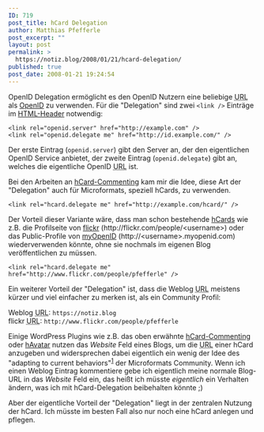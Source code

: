 ```yaml
---
ID: 719
post_title: hCard Delegation
author: Matthias Pfefferle
post_excerpt: ""
layout: post
permalink: >
  https://notiz.blog/2008/01/21/hcard-delegation/
published: true
post_date: 2008-01-21 19:24:54
---
```

<!-- wp:paragraph -->
<p>OpenID Delegation ermöglicht es den OpenID Nutzern eine beliebige <abbr title="Uniform Resource Locator">URL</abbr> als <a href="http://openid.net">OpenID</a> zu verwenden. Für die "Delegation" sind zwei <code>&lt;link /></code> Einträge im <a href="http://de.selfhtml.org/html/kopfdaten/index.htm">HTML-Header</a> notwendig:</p>
<!-- /wp:paragraph -->

<!-- wp:paragraph -->
<p><code>&lt;link rel="openid.server" href="http://example.com" /></code><br/>
	<code>&lt;link rel="openid.delegate me" href="http://id.example.com/" /></code></p>
<!-- /wp:paragraph -->

<!-- wp:paragraph -->
<p>Der erste Eintrag (<code>openid.server</code>) gibt den Server an, der den eigentlichen OpenID Service anbietet, der zweite Eintrag (<code>openid.delegate</code>) gibt an, welches die eigentliche OpenID <abbr title="Uniform Resource Locator">URL</abbr> ist.</p>
<!-- /wp:paragraph -->

<!-- wp:paragraph -->
<p>Bei den Arbeiten an <a href="https://notiz.blog/projects/wp-hcard-commenting/">hCard-Commenting</a> kam mir die Idee, diese Art der "Delegation" auch für Microformats, speziell hCards, zu verwenden.</p>
<!-- /wp:paragraph -->

<!-- wp:paragraph -->
<p><code>&lt;link rel="hcard.delegate me" href="http://example.com/hcard/" /></code></p>
<!-- /wp:paragraph -->

<!-- wp:paragraph -->
<p>Der Vorteil dieser Variante wäre, dass man schon bestehende <a href="http://microformats.org/wiki/hCard">hCards</a> wie z.B. die Profilseite von <a href="http://www.flickr.com">flickr</a> (http://flickr.com/people/&lt;username>) oder das Public-Profile von <a href="http://www.myopenid.com">myOpenID</a> (http://&lt;username>.myopenid.com) wiederverwenden könnte, ohne sie nochmals im eigenen Blog veröffentlichen zu müssen.</p>
<!-- /wp:paragraph -->

<!-- wp:paragraph -->
<p><code>&lt;link rel="hcard.delegate me" href="http://www.flickr.com/people/pfefferle" /></code></p>
<!-- /wp:paragraph -->

<!-- wp:paragraph -->
<p>Ein weiterer Vorteil der "Delegation" ist, dass die Weblog <abbr title="Uniform Resource Locator">URL</abbr> meistens kürzer und viel einfacher zu merken ist, als ein Community Profil:</p>
<!-- /wp:paragraph -->

<!-- wp:paragraph -->
<p>Weblog <abbr title="Uniform Resource Locator">URL</abbr>: <code>https://notiz.blog</code><br/> flickr <abbr title="Uniform Resource Locator">URL</abbr>: <code>http://www.flickr.com/people/pfefferle</code></p>
<!-- /wp:paragraph -->

<!-- wp:paragraph -->
<p>Einige WordPress Plugins wie z.B. das oben erwähnte <a href="https://notiz.blog/projects/wp-hcard-commenting/">hCard-Commenting</a> oder <a href="http://fourstarters.com/2008/01/20/havatar-wordpress-plugin/">hAvatar</a> nutzen das <em>Website</em> Feld eines Blogs, um die <abbr title="Uniform Resource Locator">URL</abbr> einer hCard anzugeben und widersprechen dabei eigentlich ein wenig der Idee des "adapting to current behaviors"<sup><a href="http://microformats.org/about/">1</a></sup> der Microformats Community. Wenn ich einen Weblog Eintrag kommentiere gebe ich eigentlich meine normale Blog-URL in das <em>Website</em> Feld ein, das heißt ich müsste <em>eigentlich</em> ein Verhalten ändern, was ich mit hCard-Delegation beibehalten könnte ;)</p>
<!-- /wp:paragraph -->

<!-- wp:paragraph -->
<p>Aber der eigentliche Vorteil der "Delegation" liegt in der zentralen Nutzung der hCard. Ich müsste im besten Fall also nur noch eine hCard anlegen und pflegen.</p>
<!-- /wp:paragraph -->